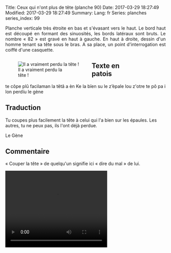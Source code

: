 Title: Ceux qui n'ont plus de tête (planche 90)
Date: 2017-03-29 18:27:49
Modified: 2017-03-29 18:27:49
Summary: 
Lang: fr
Series: planches
series_index: 99

<p style="text-align:justify;">Planche verticale très étroite en bas et s'évasant vers le haut. Le bord haut est découpé en formant des sinuosités, les bords latéraux sont bruts. Le nombre « 82 » est gravé en haut à gauche. En haut à droite, dessin d'un homme tenant sa tête sous le bras.  A sa place, un point d'interrogation est coiffé d'une casquette.</p>
<figure class="image-block" style="float: right;">
  <img alt="" src="{static}/images/planche_90.png">
  <figcaption style="max-width: 140px"></figcaption>
</figure>



<figure class="image-block" style="float: left;">
  <img alt="Il a vraiment perdu la tête !" src="{static}/images/planche_90_dessin.png">
  <figcaption style="max-width: 142px">Il a vraiment perdu la tête !</figcaption>
</figure>


## Texte en patois

te côpe plû facilaman la têtâ a èn Ke la bïen su le z’èpale lou z'otre te pô pa i lon perdïu               le  gène



## Traduction

Tu coupes plus facilement la tête à celui qui l'a bien sur les épaules. Les autres, tu ne peux pas, ils l'ont déjà perdue.


Le Gène



## Commentaire

« Couper la tête » de quelqu'un signifie ici « dire du mal » de lui.





<video width="320" height="240" controls>
  <source src="https://d1njpgd0ygatdn.cloudfront.net/video_90.mp4" type="video/mp4">
</video>
